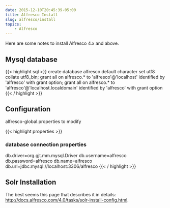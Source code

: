 ```yaml
---
date: 2015-12-10T20:45:39-05:00
title: Alfresco Install
slug: alfresco/install
topics:
    - Alfresco
---
```


Here are some notes to install Alfresco 4.x and above.

## Mysql database

{{< highlight sql >}}
create database alfresco default character set utf8 collate utf8_bin;
grant all on alfresco.* to 'alfresco'@'localhost' identified by 'alfresco' with grant option;
grant all on alfresco.* to 'alfresco'@'localhost.localdomain' identified by 'alfresco' with grant option
{{< / highlight >}}

## Configuration

alfresco-global.properties to modify

{{< highlight properties >}}
### database connection properties ###
db.driver=org.gjt.mm.mysql.Driver
db.username=alfresco
db.password=alfresco
db.name=alfresco
db.url=jdbc:mysql://localhost:3306/alfresco
{{< / highlight >}}

## Solr Installation

The best seems this page that describes it in details: <http://docs.alfresco.com/4.0/tasks/solr-install-config.html>.

